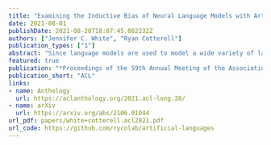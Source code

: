 ```yaml
---
title: "Examining the Inductive Bias of Neural Language Models with Artificial Languages"
date: 2021-08-01
publishDate: 2021-08-20T18:07:45.082232Z
authors: ["Jennifer C. White", "Ryan Cotterell"]
publication_types: ["1"]
abstract: "Since language models are used to model a wide variety of languages, it is natural to ask whether the neural architectures used for the task have inductive biases towards modeling particular types of languages. Investigation of these biases has proved complicated due to the many variables that appear in the experimental setup. Languages vary in many typological dimensions, and it is difficult to single out one or two to investigate without the others acting as confounders. We propose a novel method for investigating the inductive biases of language models using artificial languages. These languages are constructed to allow us to create parallel corpora across languages that differ only in the typological feature being investigated, such as word order. We then use them to train and test language models. This constitutes a fully controlled causal framework, and demonstrates how grammar engineering can serve as a useful tool for analyzing neural models. Using this method, we find that commonly used neural architectures exhibit different inductive biases: LSTMs display little preference with respect to word ordering, while transformers display a clear preference for some orderings over others. Further, we find that neither the inductive bias of the LSTM nor that of the transformer appear to reflect any tendencies that we see in attested natural languages"
featured: true
publication: "*Proceedings of the 59th Annual Meeting of the Association for Computational Linguistics and the 10th International Joint Conference on Natural Language Processing (Volume 1: Long Papers)*"
publication_short: "ACL"
links:
- name: Anthology
  url: https://aclanthology.org/2021.acl-long.38/
- name: arXiv
  url: https://arxiv.org/abs/2106.01044
url_pdf: papers/white+cotterell.acl2021.pdf
url_code: https://github.com/rycolab/artificial-languages
---
```


